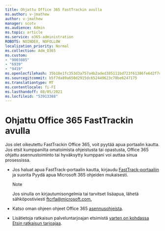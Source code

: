 ```yaml
---
title: Ohjattu Office 365 FastTrackin avulla
ms.author: v-jmathew
author: v-jmathew
manager: scotv
ms.audience: Admin
ms.topic: article
ms.service: o365-administration
ROBOTS: NOINDEX, NOFOLLOW
localization_priority: Normal
ms.collection: Adm_O365
ms.custom:
- "9003885"
- "6939"
- "9419"
ms.openlocfilehash: 35b18e1fc353d3a757a4b2aded385111bd723f61386fe6d2f7c1315536cc30af
ms.sourcegitcommit: b5f7da89a650d2915dc652449623c78be6247175
ms.translationtype: MT
ms.contentlocale: fi-FI
ms.lasthandoff: 08/05/2021
ms.locfileid: "53913388"
---
```

# <a name="guided-office-365-setup-process-with-fasttrack"></a>Ohjattu Office 365 FastTrackin avulla

Jos olet oikeutettu FastTrackin Office 365, voit pyytää apua portaalin kautta. Jos etsit kumppanilta omatoimista ohjeistusta tai opastusta, Office 365 ohjattu asennustoiminto tai hyväksytty kumppani voi auttaa sinua prosessissa.

- Jos haluat apua FastTrack-portaalin kautta, kirjaudu [FastTrack-portaaliin](https://go.microsoft.com/fwlink/?linkid=2125443) ja suorita Pyydä apua Microsoft 365 ohjeiden mukaisesti.

    > [!NOTE]
    > Jos sinulla on kirjautumisongelmia tai tarvitset lisäapua, lähetä sähköpostiviesti [ftcrfa@microsoft.com.](mailto:ftcrfa@microsoft.com)

- Katso oman ohjeen ohjeet Office 365 [asennusohjeista](https://go.microsoft.com/fwlink/?linkid=2125827).
- Lisätietoja ratkaisun palveluntarjoajan etsimistä [varten on kohdassa Etsin ratkaisun tarjoajaa](https://go.microsoft.com/fwlink/?linkid=2125918).